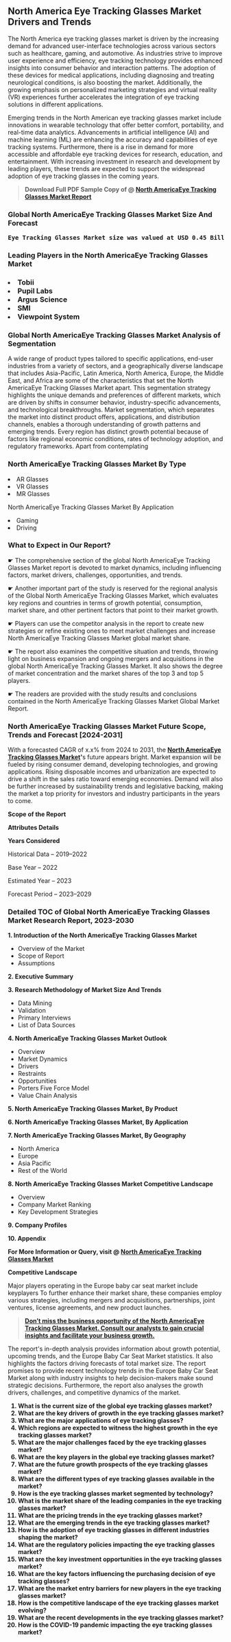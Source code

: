 <p> <h2>North America Eye Tracking Glasses Market Drivers and Trends</h2><p>The North America eye tracking glasses market is driven by the increasing demand for advanced user-interface technologies across various sectors such as healthcare, gaming, and automotive. As industries strive to improve user experience and efficiency, eye tracking technology provides enhanced insights into consumer behavior and interaction patterns. The adoption of these devices for medical applications, including diagnosing and treating neurological conditions, is also boosting the market. Additionally, the growing emphasis on personalized marketing strategies and virtual reality (VR) experiences further accelerates the integration of eye tracking solutions in different applications.</p><p>Emerging trends in the North American eye tracking glasses market include innovations in wearable technology that offer better comfort, portability, and real-time data analytics. Advancements in artificial intelligence (AI) and machine learning (ML) are enhancing the accuracy and capabilities of eye tracking systems. Furthermore, there is a rise in demand for more accessible and affordable eye tracking devices for research, education, and entertainment. With increasing investment in research and development by leading players, these trends are expected to support the widespread adoption of eye tracking glasses in the coming years.</p></p><blockquote id="" class=""><strong>Download Full PDF Sample Copy of @&nbsp;<a href="https://www.verifiedmarketreports.com/download-sample/?rid=582672&utm_source=GitHub-Jan&utm_medium=264" target="_blank">North AmericaEye Tracking Glasses Market Report</a>&nbsp;&nbsp;</strong></blockquote><h3 id="" class=""><strong>Global&nbsp;North AmericaEye Tracking Glasses Market Size And Forecast</strong></h3><pre class="reader-text-block__code-block"><strong>Eye Tracking Glasses Market size was valued at USD 0.45 Billion in 2022 and is projected to reach USD 1.20 Billion by 2030, growing at a CAGR of 15.5% from 2024 to 2030.</strong></pre><h3 id="" class="">Leading Players in the&nbsp;North AmericaEye Tracking Glasses Market</h3><h3 class=""></Li><Li>Tobii</Li><Li> Pupil Labs</Li><Li> Argus Science</Li><Li> SMI</Li><Li> Viewpoint System</h3><h3 id="" class="">Global&nbsp;North AmericaEye Tracking Glasses Market Analysis of Segmentation</h3><p id="" class="">A wide range of product types tailored to specific applications, end-user industries from a variety of sectors, and a geographically diverse landscape that includes Asia-Pacific, Latin America, North America, Europe, the Middle East, and Africa are some of the characteristics that set the North AmericaEye Tracking Glasses Market apart. This segmentation strategy highlights the unique demands and preferences of different markets, which are driven by shifts in consumer behavior, industry-specific advancements, and technological breakthroughs. Market segmentation, which separates the market into distinct product offers, applications, and distribution channels, enables a thorough understanding of growth patterns and emerging trends. Every region has distinct growth potential because of factors like regional economic conditions, rates of technology adoption, and regulatory frameworks. Apart from contemplating</p><h3 id="" class="">North AmericaEye Tracking Glasses Market&nbsp;By Type</h3><p></Li><Li>AR Glasses</Li><Li> VR Glasses</Li><Li> MR Glasses</p><div class="" data-test-id=""><p>North AmericaEye Tracking Glasses Market&nbsp;By Application</p></div><p class=""></Li><Li>Gaming</Li><Li> Driving</p><div class="" data-test-id=""><h3><span class="">What to Expect in Our Report?</span></h3></div><div class="" data-test-id=""><p><span class="">☛ The comprehensive section of the global North AmericaEye Tracking Glasses Market report is devoted to market dynamics, including influencing factors, market drivers, challenges, opportunities, and trends.</span></p></div><div class="" data-test-id=""><p><span class="">☛ Another important part of the study is reserved for the regional analysis of the Global North AmericaEye Tracking Glasses Market, which evaluates key regions and countries in terms of growth potential, consumption, market share, and other pertinent factors that point to their market growth.</span></p></div><div class="" data-test-id=""><p><span class="">☛ Players can use the competitor analysis in the report to create new strategies or refine existing ones to meet market challenges and increase North AmericaEye Tracking Glasses Market global market share.</span></p></div><div class="" data-test-id=""><p><span class="">☛ The report also examines the competitive situation and trends, throwing light on business expansion and ongoing mergers and acquisitions in the global North AmericaEye Tracking Glasses Market. It also shows the degree of market concentration and the market shares of the top 3 and top 5 players.</span></p></div><div class="" data-test-id=""><p><span class="">☛ The readers are provided with the study results and conclusions contained in the North AmericaEye Tracking Glasses Market Global Market Report.</span></p></div><div class="" data-test-id=""><h3><span class="">North AmericaEye Tracking Glasses Market Future Scope, Trends and Forecast [2024-2031]</span></h3></div><div class="" data-test-id=""><p><span class="">With a forecasted CAGR of x.x% from 2024 to 2031, the <strong><a href="https://www.verifiedmarketreports.com/download-sample/?rid=582672&utm_source=GitHub-Jan&utm_medium=264" target="_blank">North AmericaEye Tracking Glasses Market</a>'</strong>s future appears bright. Market expansion will be fueled by rising consumer demand, developing technologies, and growing applications. Rising disposable incomes and urbanization are expected to drive a shift in the sales ratio toward emerging economies. Demand will also be further increased by sustainability trends and legislative backing, making the market a top priority for investors and industry participants in the years to come.</span></p><p id="ember66" class="ember-view reader-text-block__paragraph"><strong>Scope of the Report</strong></p><p id="ember67" class="ember-view reader-text-block__paragraph"><strong>Attributes Details</strong></p><p id="ember68" class="ember-view reader-text-block__paragraph"><strong>Years Considered</strong></p><p id="ember69" class="ember-view reader-text-block__paragraph">Historical Data &ndash; 2019&ndash;2022</p><p id="ember70" class="ember-view reader-text-block__paragraph">Base Year &ndash; 2022</p><p id="ember71" class="ember-view reader-text-block__paragraph">Estimated Year &ndash; 2023</p><p id="ember72" class="ember-view reader-text-block__paragraph">Forecast Period &ndash; 2023&ndash;2029</p></div><h3 id="" class="">Detailed TOC of Global North AmericaEye Tracking Glasses Market Research Report, 2023-2030</h3><p id="" class=""><strong>1. Introduction of the North AmericaEye Tracking Glasses Market</strong></p><ul><li>Overview of the Market</li><li>Scope of Report</li><li>Assumptions</li></ul><p id="" class=""><strong>2. Executive Summary</strong></p><p id="" class=""><strong>3. Research Methodology of Market Size And Trends</strong></p><ul><li>Data Mining</li><li>Validation</li><li>Primary Interviews</li><li>List of Data Sources</li></ul><p id="" class=""><strong>4. North AmericaEye Tracking Glasses Market Outlook</strong></p><ul><li>Overview</li><li>Market Dynamics</li><li>Drivers</li><li>Restraints</li><li>Opportunities</li><li>Porters Five Force Model</li><li>Value Chain Analysis</li></ul><p id="" class=""><strong>5. North AmericaEye Tracking Glasses Market, By Product</strong></p><p id="" class=""><strong>6. North AmericaEye Tracking Glasses Market, By Application</strong></p><p id="" class=""><strong>7. North AmericaEye Tracking Glasses Market, By Geography</strong></p><ul><li>North America</li><li>Europe</li><li>Asia Pacific</li><li>Rest of the World</li></ul><p id="" class=""><strong>8. North AmericaEye Tracking Glasses Market Competitive Landscape</strong></p><ul><li>Overview</li><li>Company Market Ranking</li><li>Key Development Strategies</li></ul><p id="" class=""><strong>9. Company Profiles</strong></p><p id="" class=""><strong>10. Appendix</strong></p><p><strong>For More Information or Query, visit&nbsp;@ <a href="https://www.verifiedmarketreports.com/product/eye-tracking-glasses-market/" target="_blank">North AmericaEye Tracking Glasses Market</a></strong></p><p id="ember61" class="ember-view reader-text-block__paragraph"><strong>Competitive Landscape</strong></p><p id="ember62" class="ember-view reader-text-block__paragraph">Major players operating in the Europe baby car seat market include keyplayers To further enhance their market share, these companies employ various strategies, including mergers and acquisitions, partnerships, joint ventures, license agreements, and new product launches.</p><blockquote id="ember63" class="ember-view reader-text-block__blockquote"><strong><a href="https://www.verifiedmarketreports.com/download-sample/?rid=582672&utm_source=GitHub-Jan&utm_medium=264" target="_blank">Don&rsquo;t miss the business opportunity of the North AmericaEye Tracking Glasses Market. Consult our analysts to gain crucial insights and facilitate your business growth.</a></strong></blockquote><p id="ember64" class="ember-view reader-text-block__paragraph">The report's in-depth analysis provides information about growth potential, upcoming trends, and the Europe Baby Car Seat Market statistics. It also highlights the factors driving forecasts of total market size. The report promises to provide recent technology trends in the Europe Baby Car Seat Market along with industry insights to help decision-makers make sound strategic decisions. Furthermore, the report also analyses the growth drivers, challenges, and competitive dynamics of the market.</p><p class="ember-view reader-text-block__paragraph"><strong><ol> <li>What is the current size of the global eye tracking glasses market?</li> <li>What are the key drivers of growth in the eye tracking glasses market?</li> <li>What are the major applications of eye tracking glasses?</li> <li>Which regions are expected to witness the highest growth in the eye tracking glasses market?</li> <li>What are the major challenges faced by the eye tracking glasses market?</li> <li>What are the key players in the global eye tracking glasses market?</li> <li>What are the future growth prospects of the eye tracking glasses market?</li> <li>What are the different types of eye tracking glasses available in the market?</li> <li>How is the eye tracking glasses market segmented by technology?</li> <li>What is the market share of the leading companies in the eye tracking glasses market?</li> <li>What are the pricing trends in the eye tracking glasses market?</li> <li>What are the emerging trends in the eye tracking glasses market?</li> <li>How is the adoption of eye tracking glasses in different industries shaping the market?</li> <li>What are the regulatory policies impacting the eye tracking glasses market?</li> <li>What are the key investment opportunities in the eye tracking glasses market?</li> <li>What are the key factors influencing the purchasing decision of eye tracking glasses?</li> <li>What are the market entry barriers for new players in the eye tracking glasses market?</li> <li>How is the competitive landscape of the eye tracking glasses market evolving?</li> <li>What are the recent developments in the eye tracking glasses market?</li> <li>How is the COVID-19 pandemic impacting the eye tracking glasses market?</li></ol></strong></p>
